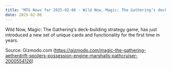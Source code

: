 ```yaml
---
title: "MTG News for 2025-02-06 - Wild Now, Magic: The Gathering‘s deck-building str..."
date: 2025-02-06
---
```


Wild Now, Magic: The Gathering‘s deck-building strategy game, has just introduced a new set of unique cards and functionality for the first time in years.

Source: Gizmodo.com (https://gizmodo.com/magic-the-gathering-aetherdrift-spoilers-possession-engine-marshalls-pathcruiser-2000554126)
